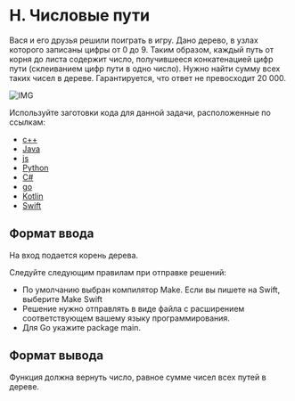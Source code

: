 # H. Числовые пути

Вася и его друзья решили поиграть в игру. Дано дерево, в узлах которого записаны цифры от 0 до 9. Таким образом, 
каждый путь от корня до листа содержит число, получившееся конкатенацией цифр пути (склеиванием цифр пути в одно число). 
Нужно найти сумму всех таких чисел в дереве.
Гарантируется, что ответ не превосходит 20 000.

![IMG](https://contest.yandex.ru/testsys/statement-image?imageId=83e1d31ddc63e888135c401affae3f550e2e91bd31503bfdd507106a1ccdb256)

Используйте заготовки кода для данной задачи, расположенные по ссылкам:
- [с++](https://github.com/Yandex-Practicum/algorithms-templates/tree/main/cpp/sprint5/H)
- [Java](https://github.com/Yandex-Practicum/algorithms-templates/tree/main/java/sprint5/H)
- [js](https://github.com/Yandex-Practicum/algorithms-templates/tree/main/js/sprint5/H)
- [Python](https://github.com/Yandex-Practicum/algorithms-templates/tree/main/python/sprint5/H)
- [C#](https://github.com/Yandex-Practicum/algorithms-templates/tree/main/csharp/sprint5/H)
- [go](https://github.com/Yandex-Practicum/algorithms-templates/tree/main/go/sprint5/H)
- [Kotlin](https://github.com/Yandex-Practicum/algorithms-templates/tree/main/kotlin/sprint5/H)
- [Swift](https://github.com/Yandex-Practicum/algorithms-templates/tree/main/swift/sprint5/H)

## Формат ввода
На вход подается корень дерева.

Следуйте следующим правилам при отправке решений:
- По умолчанию выбран компилятор Make. Если вы пишете на Swift, выберите Make Swift
- Решение нужно отправлять в виде файла с расширением соответствующем вашему языку программирования.
- Для Go укажите package main.

## Формат вывода

Функция должна вернуть число, равное сумме чисел всех путей в дереве.
